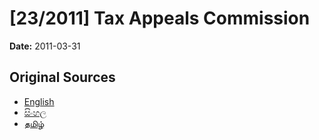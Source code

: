 # [23/2011] Tax Appeals Commission

**Date:** 2011-03-31

## Original Sources

- [English](https://documents.gov.lk/view/acts/2011/3/23-2011_E.pdf)
- [සිංහල](https://documents.gov.lk/view/acts/2011/3/23-2011_S.pdf)
- [தமிழ்](https://documents.gov.lk/view/acts/2011/3/23-2011_T.pdf)
